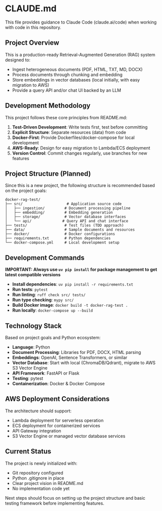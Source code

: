 # CLAUDE.md

This file provides guidance to Claude Code (claude.ai/code) when working with code in this repository.

## Project Overview

This is a production-ready Retrieval-Augmented Generation (RAG) system designed to:
- Ingest heterogeneous documents (PDF, HTML, TXT, MD, DOCX)
- Process documents through chunking and embedding
- Store embeddings in vector databases (local initially, with easy migration to AWS)
- Provide a query API and/or chat UI backed by an LLM

## Development Methodology

This project follows these core principles from README.md:
1. **Test-Driven Development**: Write tests first, test before committing
2. **Explicit Structure**: Separate resources (data) from code
3. **Docker-First**: Provide Dockerfiles/docker-compose for local development
4. **AWS-Ready**: Design for easy migration to Lambda/ECS deployment
5. **Version Control**: Commit changes regularly, use branches for new features

## Project Structure (Planned)

Since this is a new project, the following structure is recommended based on the project goals:
```
docker-rag-test/
├── src/                    # Application source code
│   ├── ingestion/         # Document processing pipeline
│   ├── embedding/         # Embedding generation
│   ├── storage/           # Vector database interfaces
│   └── api/              # Query API and chat interface
├── tests/                 # Test files (TDD approach)
├── data/                  # Sample documents and resources
├── docker/                # Docker configurations
├── requirements.txt       # Python dependencies
└── docker-compose.yml     # Local development setup
```

## Development Commands

**IMPORTANT: Always use `uv pip install` for package management to get latest compatible versions**

- **Install dependencies**: `uv pip install -r requirements.txt`
- **Run tests**: `pytest`
- **Run linting**: `ruff check src/ tests/`
- **Run type checking**: `mypy src/`
- **Build Docker image**: `docker build -t docker-rag-test .`
- **Run locally**: `docker-compose up --build`

## Technology Stack

Based on project goals and Python ecosystem:
- **Language**: Python
- **Document Processing**: Libraries for PDF, DOCX, HTML parsing
- **Embeddings**: OpenAI, Sentence Transformers, or similar
- **Vector Database**: Start with local (ChromaDB/Qdrant), migrate to AWS S3 Vector Engine
- **API Framework**: FastAPI or Flask
- **Testing**: pytest
- **Containerization**: Docker & Docker Compose

## AWS Deployment Considerations

The architecture should support:
- Lambda deployment for serverless operation
- ECS deployment for containerized services
- API Gateway integration
- S3 Vector Engine or managed vector database services

## Current Status

The project is newly initialized with:
- Git repository configured
- Python .gitignore in place
- Clear project vision in README.md
- No implementation code yet

Next steps should focus on setting up the project structure and basic testing framework before implementing features.